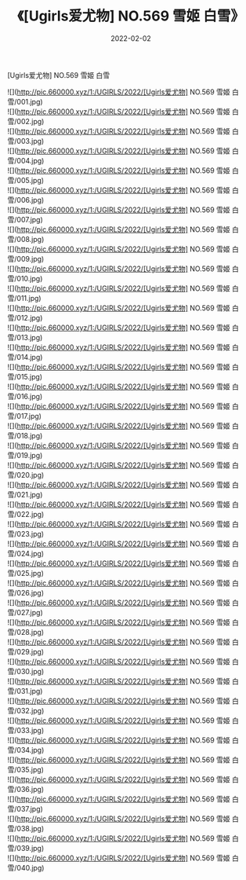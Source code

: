 ﻿---
layout: post
title:  《[Ugirls爱尤物] NO.569 雪姬 白雪》
date:   2022-02-02
img: http://pic.660000.xyz/1:/UGIRLS/2022/[Ugirls爱尤物] NO.569 雪姬 白雪/000.jpg
categories: [美女, 清纯, 唯美]
---

[Ugirls爱尤物] NO.569 雪姬 白雪

 ![](http://pic.660000.xyz/1:/UGIRLS/2022/[Ugirls爱尤物] NO.569 雪姬 白雪/001.jpg) <br>![](http://pic.660000.xyz/1:/UGIRLS/2022/[Ugirls爱尤物] NO.569 雪姬 白雪/002.jpg) <br>![](http://pic.660000.xyz/1:/UGIRLS/2022/[Ugirls爱尤物] NO.569 雪姬 白雪/003.jpg) <br>![](http://pic.660000.xyz/1:/UGIRLS/2022/[Ugirls爱尤物] NO.569 雪姬 白雪/004.jpg) <br>![](http://pic.660000.xyz/1:/UGIRLS/2022/[Ugirls爱尤物] NO.569 雪姬 白雪/005.jpg) <br>![](http://pic.660000.xyz/1:/UGIRLS/2022/[Ugirls爱尤物] NO.569 雪姬 白雪/006.jpg) <br>![](http://pic.660000.xyz/1:/UGIRLS/2022/[Ugirls爱尤物] NO.569 雪姬 白雪/007.jpg) <br>![](http://pic.660000.xyz/1:/UGIRLS/2022/[Ugirls爱尤物] NO.569 雪姬 白雪/008.jpg) <br>![](http://pic.660000.xyz/1:/UGIRLS/2022/[Ugirls爱尤物] NO.569 雪姬 白雪/009.jpg) <br>![](http://pic.660000.xyz/1:/UGIRLS/2022/[Ugirls爱尤物] NO.569 雪姬 白雪/010.jpg) <br>![](http://pic.660000.xyz/1:/UGIRLS/2022/[Ugirls爱尤物] NO.569 雪姬 白雪/011.jpg) <br>![](http://pic.660000.xyz/1:/UGIRLS/2022/[Ugirls爱尤物] NO.569 雪姬 白雪/012.jpg) <br>![](http://pic.660000.xyz/1:/UGIRLS/2022/[Ugirls爱尤物] NO.569 雪姬 白雪/013.jpg) <br>![](http://pic.660000.xyz/1:/UGIRLS/2022/[Ugirls爱尤物] NO.569 雪姬 白雪/014.jpg) <br>![](http://pic.660000.xyz/1:/UGIRLS/2022/[Ugirls爱尤物] NO.569 雪姬 白雪/015.jpg) <br>![](http://pic.660000.xyz/1:/UGIRLS/2022/[Ugirls爱尤物] NO.569 雪姬 白雪/016.jpg) <br>![](http://pic.660000.xyz/1:/UGIRLS/2022/[Ugirls爱尤物] NO.569 雪姬 白雪/017.jpg) <br>![](http://pic.660000.xyz/1:/UGIRLS/2022/[Ugirls爱尤物] NO.569 雪姬 白雪/018.jpg) <br>![](http://pic.660000.xyz/1:/UGIRLS/2022/[Ugirls爱尤物] NO.569 雪姬 白雪/019.jpg) <br>![](http://pic.660000.xyz/1:/UGIRLS/2022/[Ugirls爱尤物] NO.569 雪姬 白雪/020.jpg) <br>![](http://pic.660000.xyz/1:/UGIRLS/2022/[Ugirls爱尤物] NO.569 雪姬 白雪/021.jpg) <br>![](http://pic.660000.xyz/1:/UGIRLS/2022/[Ugirls爱尤物] NO.569 雪姬 白雪/022.jpg) <br>![](http://pic.660000.xyz/1:/UGIRLS/2022/[Ugirls爱尤物] NO.569 雪姬 白雪/023.jpg) <br>![](http://pic.660000.xyz/1:/UGIRLS/2022/[Ugirls爱尤物] NO.569 雪姬 白雪/024.jpg) <br>![](http://pic.660000.xyz/1:/UGIRLS/2022/[Ugirls爱尤物] NO.569 雪姬 白雪/025.jpg) <br>![](http://pic.660000.xyz/1:/UGIRLS/2022/[Ugirls爱尤物] NO.569 雪姬 白雪/026.jpg) <br>![](http://pic.660000.xyz/1:/UGIRLS/2022/[Ugirls爱尤物] NO.569 雪姬 白雪/027.jpg) <br>![](http://pic.660000.xyz/1:/UGIRLS/2022/[Ugirls爱尤物] NO.569 雪姬 白雪/028.jpg) <br>![](http://pic.660000.xyz/1:/UGIRLS/2022/[Ugirls爱尤物] NO.569 雪姬 白雪/029.jpg) <br>![](http://pic.660000.xyz/1:/UGIRLS/2022/[Ugirls爱尤物] NO.569 雪姬 白雪/030.jpg) <br>![](http://pic.660000.xyz/1:/UGIRLS/2022/[Ugirls爱尤物] NO.569 雪姬 白雪/031.jpg) <br>![](http://pic.660000.xyz/1:/UGIRLS/2022/[Ugirls爱尤物] NO.569 雪姬 白雪/032.jpg) <br>![](http://pic.660000.xyz/1:/UGIRLS/2022/[Ugirls爱尤物] NO.569 雪姬 白雪/033.jpg) <br>![](http://pic.660000.xyz/1:/UGIRLS/2022/[Ugirls爱尤物] NO.569 雪姬 白雪/034.jpg) <br>![](http://pic.660000.xyz/1:/UGIRLS/2022/[Ugirls爱尤物] NO.569 雪姬 白雪/035.jpg) <br>![](http://pic.660000.xyz/1:/UGIRLS/2022/[Ugirls爱尤物] NO.569 雪姬 白雪/036.jpg) <br>![](http://pic.660000.xyz/1:/UGIRLS/2022/[Ugirls爱尤物] NO.569 雪姬 白雪/037.jpg) <br>![](http://pic.660000.xyz/1:/UGIRLS/2022/[Ugirls爱尤物] NO.569 雪姬 白雪/038.jpg) <br>![](http://pic.660000.xyz/1:/UGIRLS/2022/[Ugirls爱尤物] NO.569 雪姬 白雪/039.jpg) <br>![](http://pic.660000.xyz/1:/UGIRLS/2022/[Ugirls爱尤物] NO.569 雪姬 白雪/040.jpg) <br>